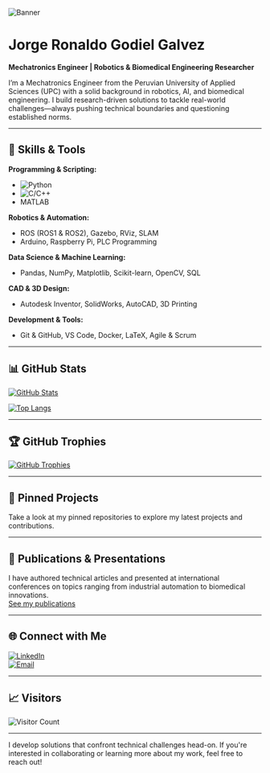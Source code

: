 ![Banner](https://your-image-link.com/banner.jpg)

# Jorge Ronaldo Godiel Galvez

**Mechatronics Engineer | Robotics & Biomedical Engineering Researcher**

I’m a Mechatronics Engineer from the Peruvian University of Applied Sciences (UPC) with a solid background in robotics, AI, and biomedical engineering. I build research-driven solutions to tackle real-world challenges—always pushing technical boundaries and questioning established norms.

---

## 🔧 Skills & Tools

**Programming & Scripting:**
- ![Python](https://img.shields.io/badge/Python-3776AB?style=flat&logo=python&logoColor=white)
- ![C/C++](https://img.shields.io/badge/C/C++-00599C?style=flat&logo=cplusplus)
- MATLAB

**Robotics & Automation:**
- ROS (ROS1 & ROS2), Gazebo, RViz, SLAM
- Arduino, Raspberry Pi, PLC Programming

**Data Science & Machine Learning:**
- Pandas, NumPy, Matplotlib, Scikit-learn, OpenCV, SQL

**CAD & 3D Design:**
- Autodesk Inventor, SolidWorks, AutoCAD, 3D Printing

**Development & Tools:**
- Git & GitHub, VS Code, Docker, LaTeX, Agile & Scrum

---

## 📊 GitHub Stats

[![GitHub Stats](https://github-readme-stats.vercel.app/api?username=jgodiel96&show_icons=true&theme=radical)](https://github.com/jgodiel96)

[![Top Langs](https://github-readme-stats.vercel.app/api/top-langs/?username=jgodiel96&layout=compact&theme=radical)](https://github.com/jgodiel96)

---

## 🏆 GitHub Trophies

[![GitHub Trophies](https://github-profile-trophy.vercel.app/?username=jgodiel96&theme=onedark)](https://github.com/jgodiel96)

---

## 🚀 Pinned Projects

Take a look at my pinned repositories to explore my latest projects and contributions.

---

## 📝 Publications & Presentations

I have authored technical articles and presented at international conferences on topics ranging from industrial automation to biomedical innovations.  
[See my publications](#)

---

## 🌐 Connect with Me

[![LinkedIn](https://img.shields.io/badge/LinkedIn-0A66C2?style=flat&logo=linkedin&logoColor=white)](https://www.linkedin.com/in/jorge-ronaldo-godiel-galvez-237000141)  
[![Email](https://img.shields.io/badge/Email-jgodiel96@gmail.com-D14836?style=flat&logo=gmail&logoColor=white)](mailto:jgodiel96@gmail.com)

---

## 📈 Visitors

![Visitor Count](https://visitor-badge.laobi.icu/badge?page_id=jgodiel96.jgodiel96)

---

I develop solutions that confront technical challenges head-on. If you're interested in collaborating or learning more about my work, feel free to reach out!

